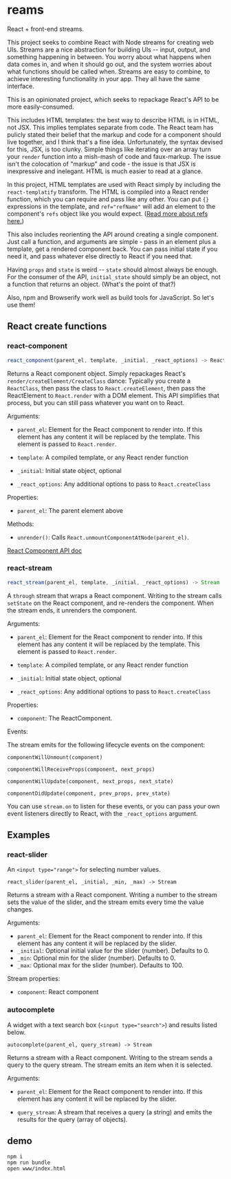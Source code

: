 # reams

React + front-end streams.

This project seeks to combine React with Node streams for creating web UIs. Streams are a nice abstraction for building UIs -- input, output, and something happening in between. You worry about what happens when data comes in, and when it should go out, and the system worries about what functions should be called when. Streams are easy to combine, to achieve interesting functionality in your app. They all have the same interface.

This is an opinionated project, which seeks to repackage React's API to be more easily-consumed.

This includes HTML templates: the best way to describe HTML is in HTML, not JSX. This implies templates separate from code. The React team has pulicly stated their belief that the markup and code for a component should live together, and I think that's a fine idea. Unfortunately, the syntax devised for this, JSX, is too clunky. Simple things like iterating over an array turn your `render` function into a mish-mash of code and faux-markup. The issue isn't the colocation of "markup" and code - the issue is that JSX is inexpressive and inelegant. HTML is much easier to read at a glance.

In this project, HTML templates are used with React simply by including the `react-templatify` transform. The HTML is compiled into a React render function, which you can require and pass like any other. You can put `{}` expressions in the template, and `ref="refName"` will add an element to the component's `refs` object like you would expect. ([Read more about refs here.](http://facebook.github.io/react/docs/more-about-refs.html))

This also includes reorienting the API around creating a single component. Just call a function, and arguments are simple - pass in an element plus a template, get a rendered component back. You can pass initial state if you need it, and pass whatever else directly to React if you need that.

Having `props` and `state` is weird -- `state` should almost always be enough. For the consumer of the API, `initial_state` should simply be an object, not a function that returns an object. (What's the point of that?)

Also, npm and Browserify work well as build tools for JavaScript. So let's use them!


## React create functions

### react-component

```javascript
react_component(parent_el, template, _initial, _react_options) -> ReactComponent
```

Returns a React component object. Simply repackages React's `render/createElement/CreateClass` dance: Typically you create a `ReactClass`, then pass the class to `React.createElement`, then pass the ReactElement to `React.render` with a DOM element. This API simplifies that process, but you can still pass whatever you want on to React.

Arguments:

- `parent_el`: Element for the React component to render into. If this
  element has any content it will be replaced by the template. This element is
  passed to `React.render`.

- `template`: A compiled template, or any React render function

- `_initial`: Initial state object, optional

- `_react_options`: Any additional options to pass to `React.createClass`

Properties:

- `parent_el`: The parent element above

Methods:

- `unrender()`: Calls `React.unmountComponentAtNode(parent_el)`.


[React Component API doc](http://facebook.github.io/react/docs/component-api.html)

### react-stream

```javascript
react_stream(parent_el, template, _initial, _react_options) -> Stream
```

A `through` stream that wraps a React component. Writing to the stream calls `setState` on the React component, and re-renders the component. When the stream ends, it unrenders the component.

Arguments:

- `parent_el`: Element for the React component to render into. If this element has any content it will be replaced by the template. This element is passed to `React.render`.

- `template`: A compiled template, or any React render function

- `_initial`: Initial state object, optional

- `_react_options`: Any additional options to pass to `React.createClass`

Properties:

- `component`: The ReactComponent.

Events: 

The stream emits for the following lifecycle events on the component: 

`componentWillUnmount(component)`

`componentWillReceiveProps(component, next_props)`

`componentWillUpdate(component, next_props, next_state)`

`componentDidUpdate(component, prev_props, prev_state)`


You can use `stream.on` to listen for these events, or you can pass your own event listeners directly to React, with the `_react_options` argument. 



## Examples

### react-slider

An `<input type="range">` for selecting number values.

`react_slider(parent_el, _initial, _min, _max) -> Stream`

Returns a stream with a React component. Writing a number to the stream sets the value of the slider, and the stream emits every time the value changes.

Arguments:
- `parent_el`: Element for the React component to render into. If this element has any content it will be replaced by the slider.
- `_initial`: Optional initial value for the slider (number). Defaults to 0.
- `_min`: Optional min for the slider (number). Defaults to 0.
- `_max`: Optional max for the slider (number). Defaults to 100.

Stream properties:
- `component`: React component

### autocomplete
A widget with a text search box (`<input type="search">`) and results listed below.

`autocomplete(parent_el, query_stream) -> Stream`

Returns a stream with a React component. Writing to the stream sends a query to the query stream. The stream emits an item when it is selected.

Arguments:

- `parent_el`: Element for the React component to render into. If this element has any content it will be replaced by the slider.

- `query_stream`: A stream that receives a query (a string) and emits the results for the query (array of objects).

## demo

```
npm i
npm run bundle
open www/index.html
```
